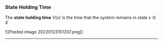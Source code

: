 ### State Holding Time
The **state holding time** $V(x)$ is the time that the system remains in state $x \in X$

![[Pasted image 20220123151207.png]]

---
